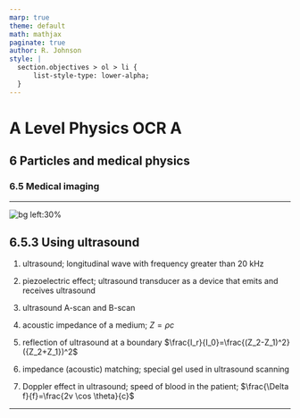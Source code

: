 ```yaml
---
marp: true
theme: default
math: mathjax
paginate: true
author: R. Johnson
style: |
  section.objectives > ol > li {
      list-style-type: lower-alpha;
  }
---
```


# A Level Physics OCR A
## 6 Particles and medical physics
### 6.5 Medical imaging

---

<!-- _class: objectives -->

![bg left:30%](https://images.unsplash.com/photo-1492962827063-e5ea0d8c01f5?ixlib=rb-4.0.3&ixid=MnwxMjA3fDB8MHxwaG90by1wYWdlfHx8fGVufDB8fHx8&auto=format&fit=crop&w=2121&q=80)
## 6.5.3 Using ultrasound


1. ultrasound; longitudinal wave with frequency greater than 20 kHz

2. piezoelectric effect; ultrasound transducer as a device that emits and receives ultrasound

3. ultrasound A-scan and B-scan

4. acoustic impedance of a medium; $Z=\rho c$

5. reflection of ultrasound at a boundary $\frac{I_r}{I_0}=\frac{(Z_2-Z_1)^2}({Z_2+Z_1})^2$

6. impedance (acoustic) matching; special gel used in ultrasound scanning

7. Doppler effect in ultrasound; speed of blood in the patient; $\frac{\Delta f}{f}=\frac{2v \cos \theta}{c}$


---